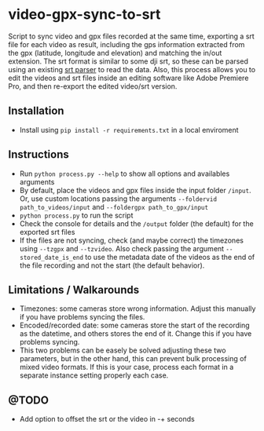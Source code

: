 # video-gpx-sync-to-srt
Script to sync video and gpx files recorded at the same time, exporting a srt file for each video as result, including the gps information extracted from the gpx (latitude, longitude and elevation) and matching the in/out extension. The srt format is similar to some dji srt, so these can be parsed using an existing [srt parser](https://github.com/JuanIrache/DJI_SRT_Parser) to read the data. Also, this process allows you to edit the videos and srt files inside an editing software like Adobe Premiere Pro, and then re-export the edited video/srt version.

## Installation
- Install using `pip install -r requirements.txt` in a local enviroment

## Instructions
- Run `python process.py --help` to show all options and availables arguments
- By default, place the videos and gpx files inside the input folder `/input`. Or, use custom locations passing the arguments `--foldervid path_to_videos/input` and `--foldergpx path_to_gpx/input`
- `python process.py` to run the script
- Check the console for details and the `/output` folder (the default) for the exported srt files
- If the files are not syncing, check (and maybe correct) the timezones using `--tzgpx` and `--tzvideo`. Also check passing the argument `--stored_date_is_end` to use the metadata date of the videos as the end of the file recording and not the start (the default behavior).

## Limitations / Walkarounds
- Timezones: some cameras store wrong information. Adjust this manually if you have problems syncing the files.
- Encoded/recorded date: some cameras store the start of the recording as the datetime, and others stores the end of it. Change this if you have problems syncing.
- This two problems can be easely be solved adjusting these two parameters, but in the other hand, this can prevent bulk processing of mixed video formats. If this is your case, process each format in a separate instance setting properly each case.

## @TODO
- Add option to offset the srt or the video in -+ seconds